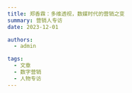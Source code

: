 ```yaml
---
title: 郑香霖：多维透视，数媒时代的营销之变
summary: 营销人专访
date: 2023-12-01

authors:
  - admin

tags:
  - 文章
  - 数字营销
  - 人物专访
---
```



